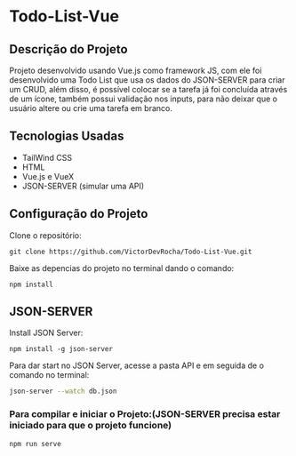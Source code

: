 # Todo-List-Vue

## Descrição do Projeto

Projeto desenvolvido usando Vue.js como framework JS, com ele foi desenvolvido uma Todo List que usa os dados do JSON-SERVER para criar um CRUD, além disso, é possível colocar se a tarefa já foi concluída através de um ícone, também possui validação nos inputs, para não deixar que o usuário altere ou crie uma tarefa em branco.

## Tecnologias Usadas

+ TailWind CSS
+ HTML
+ Vue.js e VueX
+ JSON-SERVER (simular uma API)

## Configuração do Projeto

Clone o repositório:

```
git clone https://github.com/VictorDevRocha/Todo-List-Vue.git
```

Baixe as depencias do projeto no terminal dando o comando:

```
npm install
```

## JSON-SERVER

Install JSON Server:

```
npm install -g json-server
```

Para dar start no JSON Server, acesse a pasta API e em seguida de o comando no terminal:

```bash
json-server --watch db.json
```

### Para compilar e iniciar o Projeto:(JSON-SERVER precisa estar iniciado para que o projeto funcione)

```
npm run serve
```
